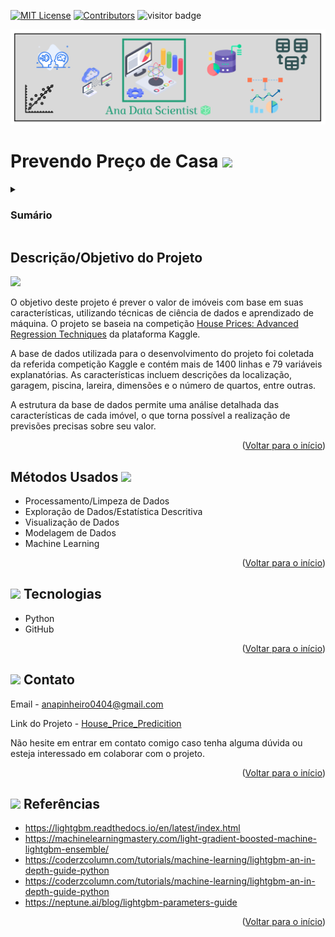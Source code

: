 <a name="readme-top"></a>

[![MIT License][license-shield]][license-url]
[![Contributors][contributors-shield]][contributors-url]
![visitor badge](https://visitor-badge.glitch.me/badge?page_id=anamariapego.House_Price_Predicition&right_color=brightgreen)

<img src="03-Imagens/AnaDataScientist.png" >

# Prevendo Preço de Casa <img src="https://user-images.githubusercontent.com/57241391/216849469-1649b014-7add-4d4c-8b98-66869b30f5cd.png" height="50">

<!-- Sumário -->
<details>
 <summary><h3>Sumário</h3></summary>
  <ol>
    <li><a href="#descrição-objetivo-do-projeto">Descrição/Objetivo do Projeto</a></li>
    <li><a href="#métodos-usados">Métodos Usados</a></li>
    <li><a href="#tecnologias">Tecnologias</a></li>
    <li><a href="#contato">Contato</a></li>
    <li><a href="#referências">Referências</a></li>
  </ol>
</details>

## Descrição/Objetivo do Projeto 

<img src="https://user-images.githubusercontent.com/57241391/217628486-4fd94a14-a731-4978-9c49-22730fb2d449.png" height="30">
 
O objetivo deste projeto é prever o valor de imóveis com base em suas características, utilizando técnicas de ciência de dados e aprendizado de máquina. O projeto se baseia na competição [House Prices: Advanced Regression Techniques](https://www.kaggle.com/competitions/house-prices-advanced-regression-techniques) da plataforma Kaggle.

A base de dados utilizada para o desenvolvimento do projeto foi coletada da referida competição Kaggle e contém mais de 1400 linhas e 79 variáveis explanatórias. As características incluem descrições da localização, garagem, piscina, lareira, dimensões e o número de quartos, entre outras.

A estrutura da base de dados permite uma análise detalhada das características de cada imóvel, o que torna possível a realização de previsões precisas sobre seu valor. 

<p align="right">(<a href="#readme-top">Voltar para o início</a>)</p>


## Métodos Usados <img src="https://user-images.githubusercontent.com/57241391/217636535-f4831826-c808-4a6c-9598-664e0eedfc14.png" height="30">

* Processamento/Limpeza de Dados
* Exploração de Dados/Estatística Descritiva
* Visualização de Dados
* Modelagem de Dados
* Machine Learning

<p align="right">(<a href="#readme-top">Voltar para o início</a>)</p>

## <img src="https://user-images.githubusercontent.com/57241391/217635773-9ad89821-c574-4962-9b11-1d599d068490.png" height="30"> Tecnologias

* Python
* GitHub

<p align="right">(<a href="#readme-top">Voltar para o início</a>)</p>

## <img src="https://user-images.githubusercontent.com/57241391/217637444-71fb0baf-2675-4da8-b85f-fe5ee2ffd4c2.png" height="30"> Contato

Email - <anapinheiro0404@gmail.com>

Link do Projeto - [House_Price_Predicition](https://github.com/anamariapego/House_Price_Predicition)

Não hesite em entrar em contato comigo caso tenha alguma dúvida ou esteja interessado em colaborar com o projeto.

<p align="right">(<a href="#readme-top">Voltar para o início</a>)</p>

## <img src="https://user-images.githubusercontent.com/57241391/217642578-1de992a9-8b94-41fc-b193-1ba0b8cd4141.png" height="30"> Referências

* https://lightgbm.readthedocs.io/en/latest/index.html
* https://machinelearningmastery.com/light-gradient-boosted-machine-lightgbm-ensemble/
* https://coderzcolumn.com/tutorials/machine-learning/lightgbm-an-in-depth-guide-python
* https://coderzcolumn.com/tutorials/machine-learning/lightgbm-an-in-depth-guide-python
* https://neptune.ai/blog/lightgbm-parameters-guide
  


<p align="right">(<a href="#readme-top">Voltar para o início</a>)</p>

<!-- links -->

[license-shield]: https://img.shields.io/github/license/anamariapego/House_Price_Predicition.svg?style=flat-square&logoColor=brightgreen
[license-url]: https://github.com/anamariapego/House_Price_Predicition/blob/main/LICENSE

[contributors-shield]: https://img.shields.io/github/contributors/anamariapego/House_Price_Predicition.svg?style=flat-square&logoColor=brightgreen
[contributors-url]: https://github.com/anamariapego/House_Price_Predicition/graphs/contributors

